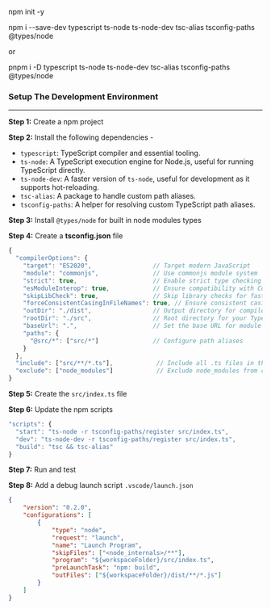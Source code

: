 npm init -y

npm i --save-dev typescript ts-node ts-node-dev tsc-alias tsconfig-paths @types/node 

or

pnpm i -D typescript ts-node ts-node-dev tsc-alias tsconfig-paths @types/node 

### **Setup The Development Environment**

---

**Step 1:** Create a npm project

**Step 2:** Install the following dependencies -

- `typescript`: TypeScript compiler and essential tooling.
- `ts-node`: A TypeScript execution engine for Node.js, useful for running TypeScript directly.
- `ts-node-dev`: A faster version of `ts-node`, useful for development as it supports hot-reloading.
- `tsc-alias`: A package to handle custom path aliases.
- `tsconfig-paths`: A helper for resolving custom TypeScript path aliases.

**Step 3:** Install `@types/node` for built in node modules types

**Step 4:** Create a **tsconfig.json** file

```jsx
{
  "compilerOptions": {
    "target": "ES2020",                 // Target modern JavaScript
    "module": "commonjs",               // Use commonjs module system
    "strict": true,                     // Enable strict type checking
    "esModuleInterop": true,            // Ensure compatibility with CommonJS and ES modules
    "skipLibCheck": true,               // Skip library checks for faster build times
    "forceConsistentCasingInFileNames": true, // Ensure consistent casing in imports
    "outDir": "./dist",                 // Output directory for compiled JavaScript
    "rootDir": "./src",                 // Root directory for your TypeScript source files
    "baseUrl": ".",                     // Set the base URL for module resolution
    "paths": {
      "@src/*": ["src/*"]               // Configure path aliases
    }
  },
  "include": ["src/**/*.ts"],            // Include all .ts files in the src folder
  "exclude": ["node_modules"]            // Exclude node_modules from compilation
}

```

**Step 5:** Create the `src/index.ts` file

**Step 6:** Update the npm scripts

```jsx
"scripts": {
  "start": "ts-node -r tsconfig-paths/register src/index.ts",
  "dev": "ts-node-dev -r tsconfig-paths/register src/index.ts",
  "build": "tsc && tsc-alias"
}

```

**Step 7:** Run and test

**Step 8:** Add a debug launch script `.vscode/launch.json`

```json
{
	"version": "0.2.0",
	"configurations": [
		{
			"type": "node",
			"request": "launch",
			"name": "Launch Program",
			"skipFiles": ["<node_internals>/**"],
			"program": "${workspaceFolder}/src/index.ts",
			"preLaunchTask": "npm: build",
			"outFiles": ["${workspaceFolder}/dist/**/*.js"]
		}
	]
}

```